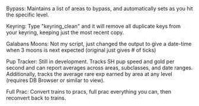 Bypass: Maintains a list of areas to bypass, and automatically sets as you hit the specific level.

Keyring: Type "keyring_clean" and it will remove all duplicate keys from your keyring, keeping just the most recent copy.

Galabans Moons: Not my script, just changed the output to give a date-time when 3 moons is next expected (original just gives # of ticks)

Pup Tracker: Still in development. Tracks SH pup speed and gold per second and can report averages across areas, subclasses, and date ranges. Additionally, tracks the average rare exp earned by area at any level (requires DB Browser or similar to view).

Full Prac: Convert trains to pracs, full prac everything you can, then reconvert back to trains.
